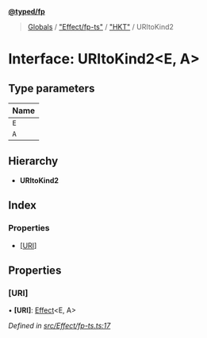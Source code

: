 **[@typed/fp](../README.md)**

> [Globals](../globals.md) / ["Effect/fp-ts"](../modules/_effect_fp_ts_.md) / ["HKT"](../modules/_effect_fp_ts_._hkt_.md) / URItoKind2

# Interface: URItoKind2\<E, A>

## Type parameters

Name |
------ |
`E` |
`A` |

## Hierarchy

* **URItoKind2**

## Index

### Properties

* [[URI]](_effect_fp_ts_._hkt_.uritokind2.md#[uri])

## Properties

### [URI]

•  **[URI]**: [Effect](../modules/_effect_effect_.effect.md)\<E, A>

*Defined in [src/Effect/fp-ts.ts:17](https://github.com/TylorS/typed-fp/blob/6ccb290/src/Effect/fp-ts.ts#L17)*
